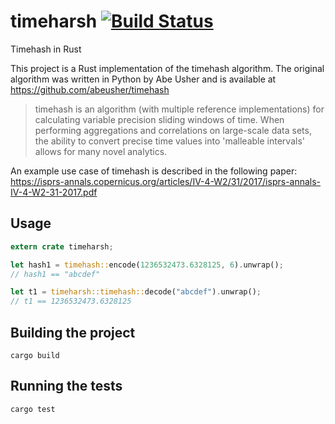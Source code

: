 # timeharsh [![Build Status](https://travis-ci.org/dwyerk/timeharsh.svg?branch=master)](https://travis-ci.org/dwyerk/timeharsh)
Timehash in Rust

This project is a Rust implementation of the timehash algorithm. The original
algorithm was written in Python by Abe Usher and is available at https://github.com/abeusher/timehash

> timehash is an algorithm (with multiple reference implementations) for
> calculating variable precision sliding windows of time. When performing
> aggregations and correlations on large-scale data sets, the ability to
> convert precise time values into 'malleable intervals' allows for many
> novel analytics.

An example use case of timehash is described in the following paper: https://isprs-annals.copernicus.org/articles/IV-4-W2/31/2017/isprs-annals-IV-4-W2-31-2017.pdf

## Usage
```rust
extern crate timeharsh;

let hash1 = timehash::encode(1236532473.6328125, 6).unwrap();
// hash1 == "abcdef"

let t1 = timeharsh::timehash::decode("abcdef").unwrap();
// t1 == 1236532473.6328125
```

## Building the project
`cargo build`

## Running the tests
`cargo test`

